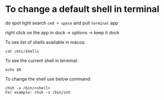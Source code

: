 # To change a default shell in terminal

do spot light search `cmd + space` and pull `terminal` app

right click on the app in dock -> options -> keep it dock 

To see list of shells available in macos:

    cat /etc/shells

To see the current shell in terminal:

    echo $0

To change the shell use below command:

    chsh -s /bin/<shell>
    For example: chsh -s /bin/zsh
